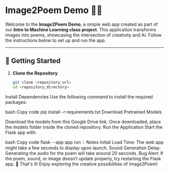 # Image2Poem Demo 🎨📜  

Welcome to the **Image2Poem Demo**, a simple web app created as part of our **Intro to Machine Learning class project**. This application transforms images into poems, showcasing the intersection of creativity and AI. Follow the instructions below to set up and run the app.

---

## 🚀 Getting Started  

1. **Clone the Repository**  
   ```bash
   git clone <repository_url>
   cd <repository_directory>
Install Dependencies
Use the following command to install the required packages:

bash
Copy code
pip install -r requirements.txt
Download Pretrained Models

Download the models from this Google Drive link.
Once downloaded, place the models folder inside the cloned repository.
Run the Application
Start the Flask app with:

bash
Copy code
flask --app app run
💡 Notes
Initial Load Time: The web app might take a few seconds to display upon launch.
Sound Generation Delay: Generating the audio for the poem will take around 20 seconds.
Bug Alert: If the poem, sound, or image doesn’t update properly, try restarting the Flask app.
🎉 That's it! Enjoy exploring the creative possibilities of Image2Poem!
